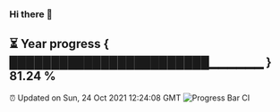 ### Hi there 👋
⏳ Year progress { ████████████████████████▁▁▁▁▁▁ } 81.24 %
---
⏰ Updated on Sun, 24 Oct 2021 12:24:08 GMT
![Progress Bar CI](https://github.com/liununu/liununu/workflows/Progress%20Bar%20CI/badge.svg)
